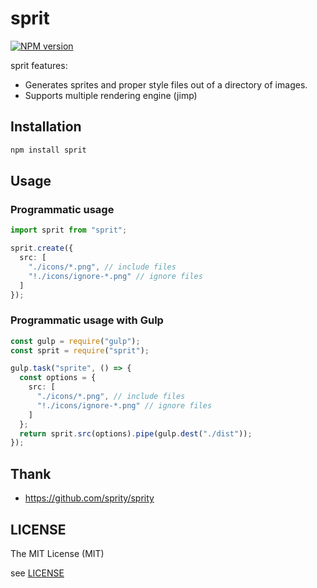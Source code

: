 # sprit

[![NPM version](https://badge.fury.io/js/sprit.svg)](http://badge.fury.io/js/sprit)

sprit features:

- Generates sprites and proper style files out of a directory of images.
- Supports multiple rendering engine (jimp)

## Installation

```bash
npm install sprit
```

## Usage

### Programmatic usage

```typescript
import sprit from "sprit";

sprit.create({
  src: [
    "./icons/*.png", // include files
    "!./icons/ignore-*.png" // ignore files
  ]
});
```

### Programmatic usage with Gulp

```typescript
const gulp = require("gulp");
const sprit = require("sprit");

gulp.task("sprite", () => {
  const options = {
    src: [
      "./icons/*.png", // include files
      "!./icons/ignore-*.png" // ignore files
    ]
  };
  return sprit.src(options).pipe(gulp.dest("./dist"));
});
```

## Thank

- <https://github.com/sprity/sprity>

## LICENSE

The MIT License (MIT)

see [LICENSE](LICENSE)
